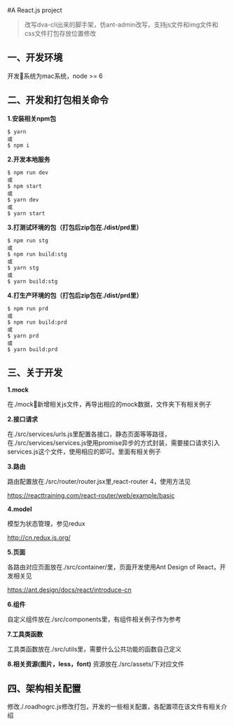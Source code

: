 #A React.js project

> 改写dva-cli出来的脚手架，仿ant-admin改写，支持js文件和img文件和css文件打包存放位置修改

## 一、开发环境

开发系统为mac系统，node >= 6

## 二、开发和打包相关命令

**1.安装相关npm包**

```
$ yarn
或
$ npm i
```

**2.开发本地服务**

```
$ npm run dev
或
$ npm start
或
$ yarn dev
或
$ yarn start
```

**3.打测试环境的包（打包后zip包在./dist/prd里）**

```
$ npm run stg
或
$ npm run build:stg
或
$ yarn stg
或
$ yarn build:stg
```

**4.打生产环境的包（打包后zip包在./dist/prd里）**

```
$ npm run prd
或
$ npm run build:prd
或
$ yarn prd
或
$ yarn build:prd
```

## 三、关于开发

**1.mock**

在./mock新增相关js文件，再导出相应的mock数据，文件夹下有相关例子

**2.接口请求**

在./src/services/urls.js里配置各接口，静态页面等等路径，在./src/services/services.js使用promise异步的方式封装，需要接口请求引入services.js这个文件，使用相应的即可。里面有相关例子

**3.路由**

路由配置放在./src/router/router.jsx里,react-router 4，使用方法见

https://reacttraining.com/react-router/web/example/basic

**4.model**

模型为状态管理，参见redux

http://cn.redux.js.org/

**5.页面**

各路由对应页面放在./src/container/里，页面开发使用Ant Design of React，开发相关见

https://ant.design/docs/react/introduce-cn

**6.组件**

自定义组件放在./src/components里，有组件相关例子作为参考

**7.工具类函数**

工具类函数放在./src/utils里，需要什么公共功能的函数自己定义

**8.相关资源(图片，less，font)**
资源放在./src/assets/下对应文件


## 四、架构相关配置

修改./.roadhogrc.js修改打包，开发的一些相关配置，各配置项在该文件有相关介绍